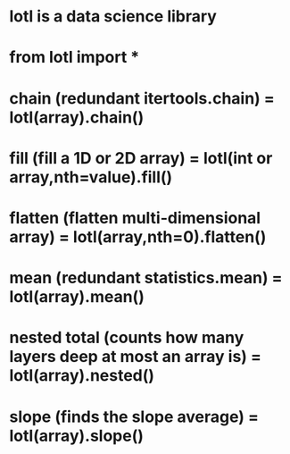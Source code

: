 # lotl is a data science library

#

# from lotl import *

#

# chain (redundant itertools.chain) = lotl(array).chain()

# fill (fill a 1D or 2D array) = lotl(int or array,nth=value).fill()

# flatten (flatten multi-dimensional array) = lotl(array,nth=0).flatten()

# mean (redundant statistics.mean) = lotl(array).mean()

# nested total (counts how many layers deep at most an array is) = lotl(array).nested()

# slope (finds the slope average) = lotl(array).slope()
